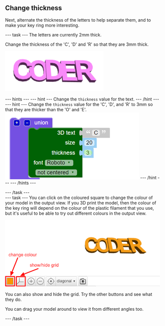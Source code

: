 ## Change thickness

Next, alternate the thickness of the letters to help separate them, and to make your key ring more interesting. 

--- task ---
The letters are currently 2mm thick. 

Change the thickness of the 'C', 'D'  and 'R' so that they are 3mm thick. 
	
![screenshot](images/coder-finished.png)
		
--- hints ---
--- hint ---
Change the `thickness` value for the text. 
--- /hint ---
--- hint ---
Change the `thickness` value for the 'C', 'D', and 'R' to 3mm so that they are thicker than the 'O' and 'E'. 
	![screenshot](images/coder-thickness.png) 
--- /hint ---
--- /hints ---
	
--- /task ---	
--- task ---
You can click on the coloured square to change the colour of your model in the output view. If you 3D print the model, then the colour of the key ring will depend on the colour of the plastic filament that you use, but it's useful to be able to try out different colours in the output view. 

![screenshot](images/coder-colour.png)

You can also show and hide the grid. Try the other buttons and see what they do. 

You can drag your model around to view it from different angles too.

--- /task ---
